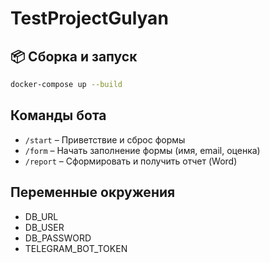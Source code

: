 # TestProjectGulyan

## 📦 Сборка и запуск

```bash
docker-compose up --build
```

## Команды бота

- `/start` – Приветствие и сброс формы
- `/form` – Начать заполнение формы (имя, email, оценка)
- `/report` – Сформировать и получить отчет (Word)

## Переменные окружения

- DB_URL
- DB_USER
- DB_PASSWORD
- TELEGRAM_BOT_TOKEN
